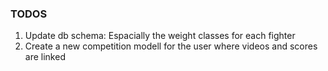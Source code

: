 ### TODOS
1. Update db schema: Espacially the weight classes for each fighter
2. Create a new competition modell for the user where videos and scores are linked
